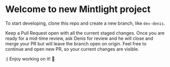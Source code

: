 # Welcome to new Mintlight project

To start developing, clone this repo and create a new branch, like `dev-denis`.

Keep a Pull Request open with all the current staged changes. Once you are ready for a mid-time review, ask Denis for review and he will close and merge your PR but will leave the branch open on origin. Feel free to continue and open new PR, so your current changes are visible.

:) Enjoy working on it! 🎉
